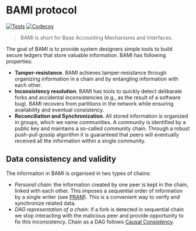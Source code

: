 # BAMI protocol 

[![Tests](https://github.com/grimadas/python-project/workflows/Tests/badge.svg)](https://github.com/grimadas/python-project/actions?workflow=Tests)
[![Codecov](https://codecov.io/gh/grimadas/python-project/branch/master/graph/badge.svg)](https://codecov.io/gh/grimadas/python-project)

 >  BAMI is short for Base Accounting Mechanisms and Interfaces. 

The goal of BAMI is to provide system designers simple tools to build secure ledgers that store valuable information. BAMI has following properties:
* **Tamper-resistance**. BAMI achieves tamper-resistance through organizing information in a chain and by entangling information with each other.
* **Inconsistency resolution**. BAMI has tools to quickly detect delibarate forks and accidental inconsistencies (e.g., as the result of a software bug). BAMI recovers from partitions in the network while ensuring availability and eventual consistency.
* **Reconciliation and Synchronization**. All stored information is organized in groups, which we name communities. A community is identified by a public key and maintains a so-called community chain. Through a robust push-pull gossip algorithm it is guaranteed that peers will eventually received all the information within a single community.


## Data consistency and validity 


The informaiton in BAMI is organised in two types of chains:
 - *Personal chain*: the information created by one peer is kept in the chain, linked with each other. This imposes a sequential order of information by a single writer (see [PRAM](https://jepsen.io/consistency/models/pram)). This is a convenient way to verify and synchronize related data.
 - *DAG representation of a chain*: if a fork is detected in sequential chain we stop interacting with the malicious peer and provide opportunity to fix this inconsistency. Chain as a DAG follows [Causal Consistency](https://jepsen.io/consistency/models/causal).
 
